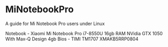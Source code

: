 # MiNotebookPro
A guide for Mi Notebook Pro users under Linux

Notebook - Xiaomi Mi Notebook Pro i7-8550U 16gb RAM NVidia GTX 1050 With Max-Q Design 4gb
Bios - TIMI TM1707 XMAKB5RRP0804
